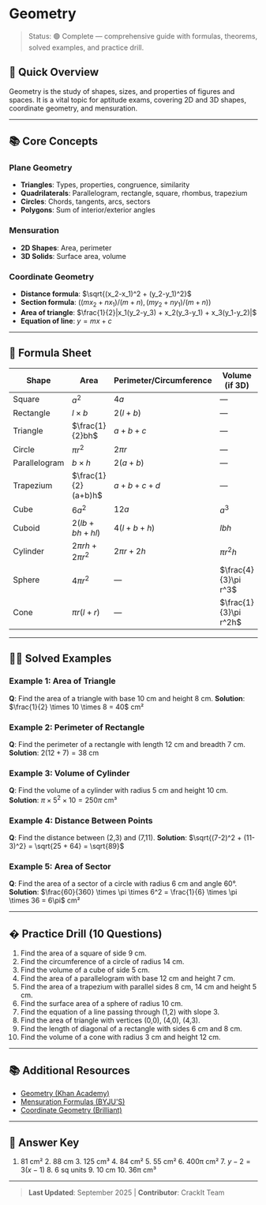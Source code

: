 
# Geometry

>Status: 🟢 Complete — comprehensive guide with formulas, theorems, solved examples, and practice drill.

## 🚀 Quick Overview

Geometry is the study of shapes, sizes, and properties of figures and spaces. It is a vital topic for aptitude exams, covering 2D and 3D shapes, coordinate geometry, and mensuration.

---

## 📚 Core Concepts

### Plane Geometry
- **Triangles**: Types, properties, congruence, similarity
- **Quadrilaterals**: Parallelogram, rectangle, square, rhombus, trapezium
- **Circles**: Chords, tangents, arcs, sectors
- **Polygons**: Sum of interior/exterior angles

### Mensuration
- **2D Shapes**: Area, perimeter
- **3D Solids**: Surface area, volume

### Coordinate Geometry
- **Distance formula**: $\sqrt{(x_2-x_1)^2 + (y_2-y_1)^2}$
- **Section formula**: $((mx_2 + nx_1)/(m+n), (my_2 + ny_1)/(m+n))$
- **Area of triangle**: $\frac{1}{2}|x_1(y_2-y_3) + x_2(y_3-y_1) + x_3(y_1-y_2)|$
- **Equation of line**: $y = mx + c$

---

## 🧮 Formula Sheet

| Shape | Area | Perimeter/Circumference | Volume (if 3D) |
|-------|------|------------------------|----------------|
| Square | $a^2$ | $4a$ | — |
| Rectangle | $l \times b$ | $2(l+b)$ | — |
| Triangle | $\frac{1}{2}bh$ | $a+b+c$ | — |
| Circle | $\pi r^2$ | $2\pi r$ | — |
| Parallelogram | $b \times h$ | $2(a+b)$ | — |
| Trapezium | $\frac{1}{2}(a+b)h$ | $a+b+c+d$ | — |
| Cube | $6a^2$ | $12a$ | $a^3$ |
| Cuboid | $2(lb+bh+hl)$ | $4(l+b+h)$ | $lbh$ |
| Cylinder | $2\pi rh + 2\pi r^2$ | $2\pi r + 2h$ | $\pi r^2h$ |
| Sphere | $4\pi r^2$ | — | $\frac{4}{3}\pi r^3$ |
| Cone | $\pi r(l+r)$ | — | $\frac{1}{3}\pi r^2h$ |

---

## 🧑‍💻 Solved Examples

### Example 1: Area of Triangle
**Q**: Find the area of a triangle with base 10 cm and height 8 cm.
**Solution**: $\frac{1}{2} \times 10 \times 8 = 40$ cm²

### Example 2: Perimeter of Rectangle
**Q**: Find the perimeter of a rectangle with length 12 cm and breadth 7 cm.
**Solution**: $2(12+7) = 38$ cm

### Example 3: Volume of Cylinder
**Q**: Find the volume of a cylinder with radius 5 cm and height 10 cm.
**Solution**: $\pi \times 5^2 \times 10 = 250\pi$ cm³

### Example 4: Distance Between Points
**Q**: Find the distance between (2,3) and (7,11).
**Solution**: $\sqrt{(7-2)^2 + (11-3)^2} = \sqrt{25 + 64} = \sqrt{89}$

### Example 5: Area of Sector
**Q**: Find the area of a sector of a circle with radius 6 cm and angle 60°.
**Solution**: $\frac{60}{360} \times \pi \times 6^2 = \frac{1}{6} \times \pi \times 36 = 6\pi$ cm²

---

## � Practice Drill (10 Questions)

1. Find the area of a square of side 9 cm.
2. Find the circumference of a circle of radius 14 cm.
3. Find the volume of a cube of side 5 cm.
4. Find the area of a parallelogram with base 12 cm and height 7 cm.
5. Find the area of a trapezium with parallel sides 8 cm, 14 cm and height 5 cm.
6. Find the surface area of a sphere of radius 10 cm.
7. Find the equation of a line passing through (1,2) with slope 3.
8. Find the area of triangle with vertices (0,0), (4,0), (4,3).
9. Find the length of diagonal of a rectangle with sides 6 cm and 8 cm.
10. Find the volume of a cone with radius 3 cm and height 12 cm.

---

## 📚 Additional Resources

- [Geometry (Khan Academy)](https://www.khanacademy.org/math/geometry)
- [Mensuration Formulas (BYJU'S)](https://byjus.com/maths/mensuration-formulas/)
- [Coordinate Geometry (Brilliant)](https://brilliant.org/wiki/coordinate-geometry/)

---

## 🎯 Answer Key

1. 81 cm²  2. 88 cm  3. 125 cm³  4. 84 cm²  5. 55 cm²  6. 400π cm²  7. $y-2=3(x-1)$  8. 6 sq units  9. 10 cm  10. 36π cm³

---

>**Last Updated**: September 2025 | **Contributor**: CrackIt Team
